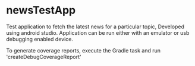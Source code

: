 # newsTestApp
Test application to fetch the latest news for a particular topic,
Developed using android studio.
Application can be run either with an emulator or usb debugging enabled device.

To generate coverage reports,
execute the Gradle task and run 'createDebugCoverageReport'
